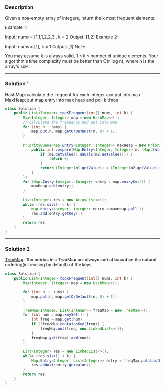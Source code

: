 ### **Description** ###
Given a non-empty array of integers, return the k most frequent elements.

Example 1:

Input: nums = [1,1,1,2,2,3], k = 2
Output: [1,2]
Example 2:

Input: nums = [1], k = 1
Output: [1]
Note:

You may assume k is always valid, 1 ≤ k ≤ number of unique elements.
Your algorithm's time complexity must be better than O(n log n), where n is the array's size.

---
### **Solution 1** ###
HashMap: calculate the frequent for each integer and put into map
MaxHeap: put map entry into max heap and poll k times
```java
class Solution {
    public List<Integer> topKFrequent(int[] nums, int k) {
        Map<Integer, Integer> map = new HashMap<>();
        // calculate the frequency and put into map
        for (int n : nums) {
            map.put(n, map.getOrDefault(n, 0) + 1);
        }
        
        PriorityQueue<Map.Entry<Integer, Integer>> maxHeap = new PriorityQueue<Map.Entry<Integer, Integer>>(new Comparator<Map.Entry<Integer, Integer>>(){
            public int compare(Map.Entry<Integer, Integer> m1, Map.Entry<Integer, Integer> m2) {
                if (m1.getValue().equals(m2.getValue())) {
                    return 0;
                }
                return (Integer)m1.getValue() > (Integer)m2.getValue() ? -1 : 1;
            }
        });
        for (Map.Entry<Integer, Integer> entry : map.entrySet()) {
            maxHeap.add(entry);
        }
        
        List<Integer> res = new ArrayList<>();
        while (res.size() < k) {
            Map.Entry<Integer, Integer> entry = maxHeap.poll();
            res.add(entry.getKey());
        }
        return res;
    }
}
```
---
### **Solution 2** ###
[TreeMap](https://www.callicoder.com/java-treemap/): The entries in a TreeMap are always sorted based on the natural ordering(increasing by default) of the keys
```java
class Solution {
    public List<Integer> topKFrequent(int[] nums, int k) {
        Map<Integer, Integer> map = new HashMap<>();
        
        for (int n :  nums) {
            map.put(n, map.getOrDefault(n, 0) + 1);
        }
        
        TreeMap<Integer, List<Integer>> freqMap = new TreeMap<>();
        for (int num : map.keySet()) {
            int freq = map.get(num);
            if (!freqMap.containsKey(freq)) {
                freqMap.put(freq, new LinkedList<>());
            }
            freqMap.get(freq).add(num);
        }
        
        List<Integer> res = new LinkedList<>();
        while (res.size() < k) {
            Map.Entry<Integer, List<Integer>> entry = freqMap.pollLastEntry();
            res.addAll(entry.getValue());
        }
        return res;
    }
}
```

